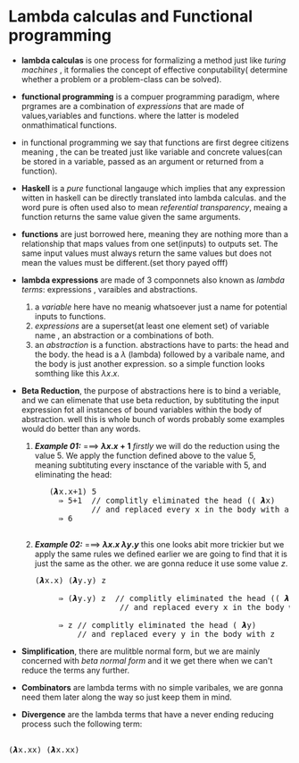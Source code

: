 # Lambda calculas and Functional programming

* **lambda calculas** is one process for formalizing a method just like *turing machines*
, it formalies the concept of effective conputability( determine whether a problem or
a problem-class can be solved).

* **functional programming** is a compuer programming paradigm, where prgrames are
a combination of *expressions* that are made of  values,variables and functions. 
where the latter is modeled onmathimatical functions.

* in functional programming we say that functions are first degree citizens meaning
, the can be treated just like variable and concrete values(can be stored in a variable,
passed as an argument or returned from a function).

* **Haskell** is a *pure* functional langauge which implies that any expression witten
in haskell can be directly translated into lambda calculas. and the word pure is
often used also to mean *referential transparency*, meaing a function returns the same
value given the same arguments.

* **functions** are just borrowed here, meaning they are nothing more than a relationship
that maps values from one set(inputs) to outputs set. The same input values must
always return the same values but does not mean the values must be different.(set thory payed offf)

* **lambda expressions** are made of 3 componnets also known as *lambda terms*: expressions
, varaibles and abstractions. 
  1. a *variable* here have no meanig whatsoever just a name for potential inputs to functions.
  2. *expressions* are a superset(at least one element set) of
  variable name , an abstraction or a combinations of both.
  3. an *abstraction* is a function. abstractions have to parts: the head and the body.
  the head is a $\lambda$ (lambda) followed by a varibale name, and the body is just
  another expression. 
  so a simple function looks somthing like this $\lambda x.x$.

* **Beta Reduction**, the purpose of abstractions here is to bind a veriable, and we
can elimenate that use beta reduction, by subtituting the input expression fot all instances 
of bound variables within the body of abstraction. well this is whole bunch of words
probably some examples would do better than any words.
  1. ***Example 01:*** ===> **$\lambda x.x+1$**
    *firstly* we will do the reduction using the value 5. We apply the function defined
    above to the value 5, meaning subtituting every insctance of the variable with 5,
    and eliminating the head:
        <pre>
        (&#x1D7B4x.x+1) 5
          &#x21DB 5+1  // complitly eliminated the head (( &#x1D7B4x)
                 // and replaced every x in the body with a 5
          &#x21DB 6
        </pre>
  
  2. ***Example 02:*** ===> **$\lambda x.x$ $\lambda y.y$**
    this one looks abit more trickier but we apply the same rules we defined earlier 
    we are going to find that it is just the same as the other.
    we are gonna reduce it use some value *z*.
     <pre>
     (&#x1D7B4x.x) (&#x1D7B4y.y) z
     
          &#x21DB (&#x1D7B4y.y) z  // complitly eliminated the head (( &#x1D7B4x)
                       // and replaced every x in the body with &#x1D7B4y.y
                       
          &#x21DB z // complitly eliminated the head ( &#x1D7B4y)
              // and replaced every y in the body with z  
     </pre>

* **Simplification**, there are mulitble normal form, but we are mainly concerned 
with *beta normal form* and it we get there when we can't reduce the terms any further.

* **Combinators** are lambda terms with no simple varibales, we are gonna need them 
later along the way so just keep them in mind.

* **Divergence** are the lambda terms that have a never ending reducing process such
the following term: 
<pre> 
(&#x1D7B4x.xx) (&#x1D7B4x.xx) 
</pre>
